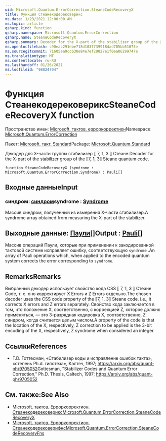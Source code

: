 ```yaml
---
uid: Microsoft.Quantum.ErrorCorrection.SteaneCodeRecoveryX
title: Функция Стеанекодерековерикс
ms.date: 1/23/2021 12:00:00 AM
ms.topic: article
qsharp.kind: function
qsharp.namespace: Microsoft.Quantum.ErrorCorrection
qsharp.name: SteaneCodeRecoveryX
qsharp.summary: Decoder for the X-part of the stabilizer group of the ⟦7, 1, 3⟧ Steane quantum code.
ms.openlocfilehash: c90eac291ebe718d10377399184ad705bb51673e
ms.sourcegitcommit: 71605ea9cc630e84e7ef29027e1f0ea06299747e
ms.translationtype: MT
ms.contentlocale: ru-RU
ms.lasthandoff: 01/26/2021
ms.locfileid: "98824704"
---
```

# <a name="steanecoderecoveryx-function"></a><span data-ttu-id="083d8-102">Функция Стеанекодерековерикс</span><span class="sxs-lookup"><span data-stu-id="083d8-102">SteaneCodeRecoveryX function</span></span>

<span data-ttu-id="083d8-103">Пространство имен: [Microsoft. тактов. ерроркорректион](xref:Microsoft.Quantum.ErrorCorrection)</span><span class="sxs-lookup"><span data-stu-id="083d8-103">Namespace: [Microsoft.Quantum.ErrorCorrection](xref:Microsoft.Quantum.ErrorCorrection)</span></span>

<span data-ttu-id="083d8-104">Пакет: [Microsoft. такт. Standard](https://nuget.org/packages/Microsoft.Quantum.Standard)</span><span class="sxs-lookup"><span data-stu-id="083d8-104">Package: [Microsoft.Quantum.Standard](https://nuget.org/packages/Microsoft.Quantum.Standard)</span></span>


<span data-ttu-id="083d8-105">Декодер для X-части группы стабилизер ⟦ 7, 1, 3 ⟧ Стеане.</span><span class="sxs-lookup"><span data-stu-id="083d8-105">Decoder for the X-part of the stabilizer group of the ⟦7, 1, 3⟧ Steane quantum code.</span></span>

```qsharp
function SteaneCodeRecoveryX (syndrome : Microsoft.Quantum.ErrorCorrection.Syndrome) : Pauli[]
```


## <a name="input"></a><span data-ttu-id="083d8-106">Входные данные</span><span class="sxs-lookup"><span data-stu-id="083d8-106">Input</span></span>

### <a name="syndrome--syndrome"></a><span data-ttu-id="083d8-107">синдром: [синдром](xref:Microsoft.Quantum.ErrorCorrection.Syndrome)</span><span class="sxs-lookup"><span data-stu-id="083d8-107">syndrome : [Syndrome](xref:Microsoft.Quantum.ErrorCorrection.Syndrome)</span></span>

<span data-ttu-id="083d8-108">Массив синдром, полученный из измерения X-части стабилизер.</span><span class="sxs-lookup"><span data-stu-id="083d8-108">A syndrome array obtained from measuring the X-part of the stabilizer.</span></span>



## <a name="output--pauli"></a><span data-ttu-id="083d8-109">Выходные данные: [Паули](xref:microsoft.quantum.lang-ref.pauli)[]</span><span class="sxs-lookup"><span data-stu-id="083d8-109">Output : [Pauli](xref:microsoft.quantum.lang-ref.pauli)[]</span></span>

<span data-ttu-id="083d8-110">Массив операций Паули, которые при применении к закодированной тактовой системе исправляет ошибку, соответствующую `syndrome` .</span><span class="sxs-lookup"><span data-stu-id="083d8-110">An array of Pauli operations which, when applied to the encoded quantum system corrects the error corresponding to `syndrome`.</span></span>

## <a name="remarks"></a><span data-ttu-id="083d8-111">Remarks</span><span class="sxs-lookup"><span data-stu-id="083d8-111">Remarks</span></span>

<span data-ttu-id="083d8-112">Выбранный декодер использует свойство кода CSS ⟦ 7, 1, 3 ⟧ Стеане Code, т. е. оно корректирует X Errors и Z Errors отдельно.</span><span class="sxs-lookup"><span data-stu-id="083d8-112">The chosen decoder uses the CSS code property of the ⟦7, 1, 3⟧ Steane code, i.e., it corrects X errors and Z errors separately.</span></span> <span data-ttu-id="083d8-113">Свойство кода заключается в том, что положение X, соответственно, с коррекцией Z, которое должно применяться, — это 3-разрядная кодировка X, соответственно, Z синдром, когда считается целым числом.</span><span class="sxs-lookup"><span data-stu-id="083d8-113">A property of the code is that the location of the X, respectively, Z correction to be applied is the 3-bit encoding of the X, respectively, Z syndrome when considered an integer.</span></span>

## <a name="references"></a><span data-ttu-id="083d8-114">Ссылки</span><span class="sxs-lookup"><span data-stu-id="083d8-114">References</span></span>

- <span data-ttu-id="083d8-115">Г.</span><span class="sxs-lookup"><span data-stu-id="083d8-115">D.</span></span> <span data-ttu-id="083d8-116">Готтесман, «Стабилизер коды и исправление ошибок такта», «степень Ph.d. гипотеза», Калтеч, 1997; https://arxiv.org/abs/quant-ph/9705052</span><span class="sxs-lookup"><span data-stu-id="083d8-116">Gottesman, "Stabilizer Codes and Quantum Error Correction," Ph.D. Thesis, Caltech, 1997; https://arxiv.org/abs/quant-ph/9705052</span></span>

## <a name="see-also"></a><span data-ttu-id="083d8-117">См. также:</span><span class="sxs-lookup"><span data-stu-id="083d8-117">See Also</span></span>

- [<span data-ttu-id="083d8-118">Microsoft. тактов. Ерроркорректион. Стеанекодерековерикс</span><span class="sxs-lookup"><span data-stu-id="083d8-118">Microsoft.Quantum.ErrorCorrection.SteaneCodeRecoveryX</span></span>](xref:Microsoft.Quantum.ErrorCorrection.SteaneCodeRecoveryX)
- [<span data-ttu-id="083d8-119">Microsoft. тактов. Ерроркорректион. Стеанекодерековерифнс</span><span class="sxs-lookup"><span data-stu-id="083d8-119">Microsoft.Quantum.ErrorCorrection.SteaneCodeRecoveryFns</span></span>](xref:Microsoft.Quantum.ErrorCorrection.SteaneCodeRecoveryFns)